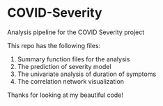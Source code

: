 # COVID-Severity
Analysis pipeline for the COVID Severity project

This repo has the following files:

1. Summary function files for the analysis 
2. The prediction of severity model
3. The univariate analysis of duration of symptoms
4. The correlation network visualization

Thanks for looking at my beautiful code!
